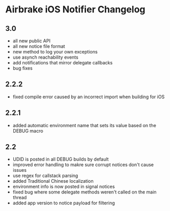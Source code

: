 # Airbrake iOS Notifier Changelog

## 3.0

- all new public API
- all new notice file format
- new method to log your own exceptions
- use asynch reachability events
- add notifications that mirror delegate callbacks
- bug fixes

## 2.2.2

- fixed compile error caused by an incorrect import when building for iOS

## 2.2.1

- added automatic environment name that sets its value based on the DEBUG macro

## 2.2

- UDID is posted in all DEBUG builds by default
- improved error handling to makre sure corrupt notices don't cause issues
- use regex for callstack parsing
- added Traditional Chinese localization
- environment info is now posted in signal notices
- fixed bug where some delegate methods weren't called on the main thread
- added app version to notice payload for filtering